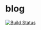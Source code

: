 # blog

[![Build Status](https://img.shields.io/travis/com/gaoming714/blog?style=for-the-badge)](https://travis-ci.com/gaoming714/blog)
